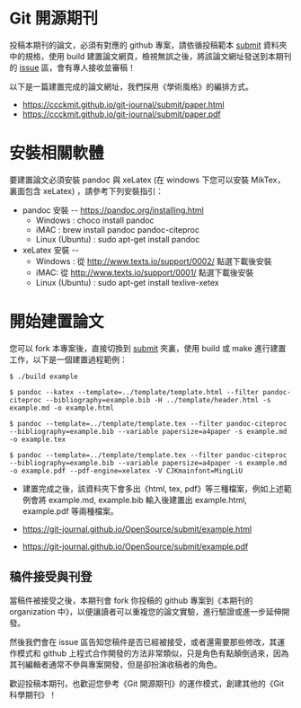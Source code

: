 # Git 開源期刊

投稿本期刊的論文，必須有對應的 github 專案，請依循投稿範本 [submit](submit) 資料夾中的規格，使用 build 建置論文網頁，檢視無誤之後，將該論文網址發送到本期刊的 [issue](https://github.com/git-journal/OpenSource/issues) 區，會有專人接收並審稿！

以下是一篇建置完成的論文網址，我們採用《學術風格》的編排方式。

* https://ccckmit.github.io/git-journal/submit/paper.html
* https://ccckmit.github.io/git-journal/submit/paper.pdf


# 安裝相關軟體

要建置論文必須安裝 pandoc 與 xeLatex (在 windows 下您可以安裝 MikTex，裏面包含 xeLatex) ，請參考下列安裝指引：

* pandoc 安裝 -- https://pandoc.org/installing.html
    * Windows : choco install pandoc
    * iMAC : brew install pandoc pandoc-citeproc
    * Linux (Ubuntu) : sudo apt-get install pandoc
* xeLatex 安裝 -- 
    * Windows : 從 http://www.texts.io/support/0002/ 點選下載後安裝
    * iMAC: 從 http://www.texts.io/support/0001/ 點選下載後安裝
    * Linux (Ubuntu) : sudo apt-get install texlive-xetex

# 開始建置論文

您可以 fork 本專案後，直接切換到 [submit](submit) 夾裏，使用 build 或 make 進行建置工作，以下是一個建置過程範例：

```
$ ./build example

$ pandoc --katex --template=../template/template.html --filter pandoc-citeproc --bibliography=example.bib -H ../template/header.html -s example.md -o example.html

$ pandoc --template=../template/template.tex --filter pandoc-citeproc --bibliography=example.bib --variable papersize=a4paper -s example.md -o example.tex

$ pandoc --template=../template/template.tex --filter pandoc-citeproc --bibliography=example.bib --variable papersize=a4paper -s example.md -o example.pdf --pdf-engine=xelatex -V CJKmainfont=MingLiU
```

* 建置完成之後，該資料夾下會多出《html, tex, pdf》等三種檔案，例如上述範例會將 example.md, example.bib 輸入後建置出 example.html, example.pdf 等兩種檔案。


* https://git-journal.github.io/OpenSource/submit/example.html
* https://git-journal.github.io/OpenSource/submit/example.pdf

## 稿件接受與刊登

當稿件被接受之後，本期刊會 fork 你投稿的 github 專案到《本期刊的 organization 中》，以便讓讀者可以重複您的論文實驗，進行驗證或進一步延伸開發。

然後我們會在 issue 區告知您稿件是否已經被接受，或者還需要那些修改，其運作模式和 github 上程式合作開發的方法非常類似，只是角色有點顛倒過來，因為其刊編輯者通常不參與專案開發，但是卻扮演收稿者的角色。

歡迎投稿本期刊，也歡迎您參考《Git 開源期刊》的運作模式，創建其他的《Git 科學期刊》！

